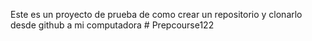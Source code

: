 Este es un proyecto de prueba de como crear un repositorio y clonarlo desde github a mi computadora # Prepcourse122
